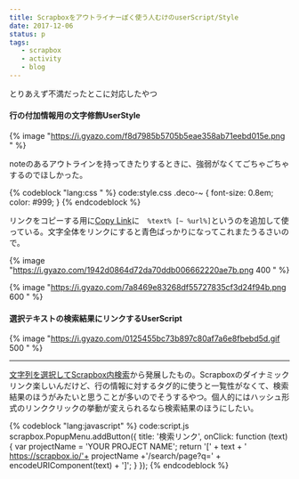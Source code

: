 ```yaml
---
title: Scrapboxをアウトライナーぽく使う人むけのuserScript/Style
date: 2017-12-06
status: p
tags:
   - scrapbox
   - activity
   - blog
---
```


とりあえず不満だったとこに対応したやつ

#### 行の付加情報用の文字修飾UserStyle

{% image "https://i.gyazo.com/f8d7985b5705b5eae358ab71eebd015e.png " %}

noteのあるアウトラインを持ってきたりするときに、強弱がなくてごちゃごちゃするのでほしかった。

{% codeblock "lang:css " %}
code:style.css
  .deco-\~ {
    font-size: 0.8em;
    color: #999;
  }
{% endcodeblock %}


リンクをコピーする用に[Copy Link](https://chrome.google.com/webstore/detail/create-link/gcmghdmnkfdbncmnmlkkglmnnhagajbm?hl=ja)に`	%text% [~ %url%]`というのを追加して使っている。文字全体をリンクにすると青色ばっかりになってこれまたうるさいので。

{% image "https://i.gyazo.com/1942d0864d72da70ddb006662220ae7b.png 400 " %}


{% image "https://i.gyazo.com/7a8469e83268df55727835cf3d24f94b.png 600 " %}

#### 選択テキストの検索結果にリンクするUserScript

{% image "https://i.gyazo.com/0125455bc73b897c80af7a6e8fbebd5d.gif 500 " %}

---

[文字列を選択してScrapbox内検索](https://scrapbox.io/customize/%E6%96%87%E5%AD%97%E5%88%97%E3%82%92%E9%81%B8%E6%8A%9E%E3%81%97%E3%81%A6Scrapbox%E5%86%85%E6%A4%9C%E7%B4%A2)から発展したもの。Scrapboxのダイナミックリンク楽しいんだけど、行の情報に対するタグ的に使うと一覧性がなくて、検索結果のほうがみたいと思うことが多いのでそうするやつ。個人的にはハッシュ形式のリンククリックの挙動が変えられるなら検索結果のほうにしたい。

{% codeblock "lang:javascript" %}
code:script.js
  scrapbox.PopupMenu.addButton({
    title: '検索リンク',
    onClick: function (text) {
      var projectName = 'YOUR PROJECT NAME';
      return '[' + text + ' https://scrapbox.io/'+ projectName +'/search/page?q=' + encodeURIComponent(text) + ']';
    }
   });
 {% endcodeblock %}
